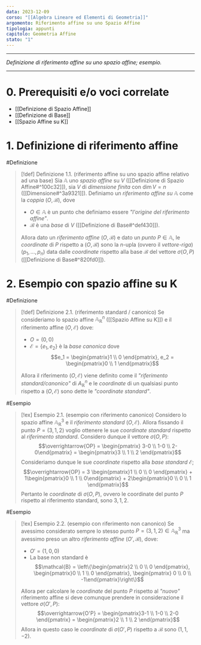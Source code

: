```yaml
---
data: 2023-12-09
corso: "[[Algebra Lineare ed Elementi di Geometria]]"
argomento: Riferimento affine su uno Spazio Affine
tipologia: appunti
capitolo: Geometria Affine
stato: "1"
---
```

- - -
*Definizione di riferimento affine su uno spazio affine; esempio.*
- - -
# 0. Prerequisiti e/o voci correlate
- [[Definizione di Spazio Affine]]
- [[Definizione di Base]]
- [[Spazio Affine su K]]
# 1. Definizione di riferimento affine
#Definizione 
> [!def] Definizione 1.1. (riferimento affine su uno spazio affine relativo ad una base)
> Sia $\mathbb{A}$ uno *spazio affine* su $V$ ([[Definizione di Spazio Affine#^100c32]]), sia $V$ di *dimensione finita* con $\dim V = n$ ([[Dimensione#^3a9321]]).
> Definiamo un *riferimento affine su* $\mathbb{A}$ come la *coppia* $(O, \mathcal{B})$, dove
> - $O \in \mathbb{A}$ è un punto che definiamo essere *"l'origine del riferimento affine"*.
> - $\mathcal{B}$ è una *base* di $V$ ([[Definizione di Base#^def430]]).
> 
> Allora dato un *riferimento affine* $(O, \mathcal B)$ e dato un *punto* $P \in \mathbb{A}$, le *coordinate* di $P$ rispetto a $(O, \mathcal{B})$ sono la $n$-upla (ovvero il *vettore-riga*) $(p_1, \ldots, p_n)$ data dalle *coordinate* rispetto alla base $\mathcal{B}$ del vettore $\sigma(O, P)$ ([[Definizione di Base#^820fd0]]).

# 2. Esempio con spazio affine su K
#Definizione 
> [!def] Definizione 2.1. (riferimento standard / canonico)
> Se consideriamo lo spazio affine $\mathbb{A}^n_\mathbb{R}$ ([[Spazio Affine su K]]) e il riferimento affine $(O, \mathcal{E})$ dove:
> - $O = (0,0)$
> - $\mathcal{E} = \{e_1, e_2\}$ è la *base canonica* dove 
>   $$e_1 = \begin{pmatrix}1 \\ 0 \end{pmatrix}, e_2 = \begin{pmatrix}0 \\ 1 \end{pmatrix}$$
>
> Allora il riferimento $(O, \mathcal{E})$ viene definito come il *"riferimento standard/canonico"* di $A^n_\mathbb{R}$ e le *coordinate* di un qualsiasi punto rispetto a $(O, \mathcal{E})$ sono dette le *"coordinate standard"*.

#Esempio 
> [!ex] Esempio 2.1. (esempio con riferimento canonico)
> Considero lo spazio affine $\mathbb{A}^3_\mathbb{R}$ e il *riferimento standard* $(O, \mathcal{E})$.
> Allora fissando il punto $P = (3,1,2)$ voglio ottenere le sue *coordinate standard* rispetto al *riferimento standard*.
> Considero dunque il vettore $\sigma(O, P)$:
> $$\overrightarrow{OP} = \begin{pmatrix} 3-0 \\ 1-0 \\ 2-0\end{pmatrix} = \begin{pmatrix}3 \\ 1 \\ 2 \end{pmatrix}$$
> Consideriamo dunque le sue *coordinate* rispetto alla *base standard* $\mathcal{E}$;
> $$\overrightarrow{OP} = 3 \begin{pmatrix}1 \\ 0 \\ 0 \end{pmatrix} + 1\begin{pmatrix}0 \\ 1 \\ 0\end{pmatrix} + 2\begin{pmatrix}0 \\ 0 \\ 1 \end{pmatrix}$$
> Pertanto le *coordinate* di $\sigma(O,P)$, ovvero le coordinate del punto $P$ rispetto al riferimento standard, sono $3, 1, 2$.

#Esempio 
> [!ex] Esempio 2.2. (esempio con riferimento non canonico)
> Se avessimo considerato sempre lo stesso punto $P = (3,1,2) \in \mathbb{A}^3_\mathbb{R}$ ma avessimo preso un altro *riferimento affine* $(O', \mathcal{B})$, dove:
> - $O' = (1,0,0)$
> - La base non standard è $$\mathcal{B} = \left\{\begin{pmatrix}2 \\ 0 \\ 0 \end{pmatrix}, \begin{pmatrix}0 \\ 1 \\ 0 \end{pmatrix}, \begin{pmatrix} 0 \\ 0 \\ -1\end{pmatrix}\right\}$$
> 
> Allora per calcolare le *coordinate* del punto $P$ rispetto al *"nuovo"* riferimento affine si deve comunque prendere in considerazione il vettore $\sigma(O', P)$:
> $$\overrightarrow{O'P} = \begin{pmatrix}3-1 \\ 1-0 \\ 2-0 \end{pmatrix} = \begin{pmatrix}2 \\ 1 \\ 2 \end{pmatrix}$$
> Allora in questo caso le *coordinate* di $\sigma(O', P)$ rispetto a $\mathcal{B}$ sono $(1,1,-2)$.

